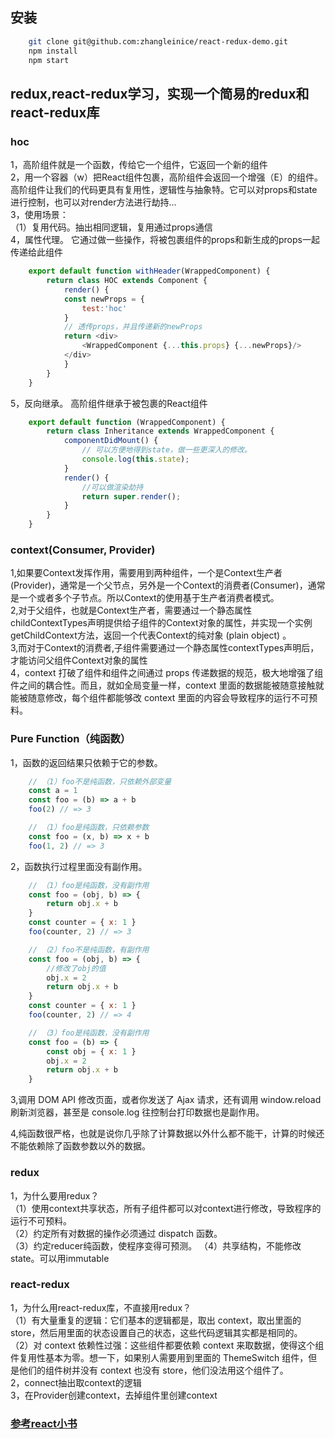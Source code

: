 ## 安装
```sh
    git clone git@github.com:zhangleinice/react-redux-demo.git
    npm install
    npm start
```

## redux,react-redux学习，实现一个简易的redux和react-redux库

### hoc
1，高阶组件就是一个函数，传给它一个组件，它返回一个新的组件  
2，用一个容器（w）把React组件包裹，高阶组件会返回一个增强（E）的组件。高阶组件让我们的代码更具有复用性，逻辑性与抽象特。它可以对props和state进行控制，也可以对render方法进行劫持...  
3，使用场景：<br/>
（1）复用代码。抽出相同逻辑，复用通过props通信  
4，属性代理。 它通过做一些操作，将被包裹组件的props和新生成的props一起传递给此组件  
```js
    export default function withHeader(WrappedComponent) {
        return class HOC extends Component {
            render() {
            const newProps = {
                test:'hoc'
            }
            // 透传props，并且传递新的newProps
            return <div>
                <WrappedComponent {...this.props} {...newProps}/>
            </div>
            }
        }
    }
```
5，反向继承。 高阶组件继承于被包裹的React组件  
```js
    export default function (WrappedComponent) {
        return class Inheritance extends WrappedComponent {
            componentDidMount() {
                // 可以方便地得到state，做一些更深入的修改。
                console.log(this.state);
            }
            render() {
                //可以做渲染劫持
                return super.render();
            }
        }
    }
```

### context(Consumer, Provider)
1,如果要Context发挥作用，需要用到两种组件，一个是Context生产者(Provider)，通常是一个父节点，另外是一个Context的消费者(Consumer)，通常是一个或者多个子节点。所以Context的使用基于生产者消费者模式。  
2,对于父组件，也就是Context生产者，需要通过一个静态属性childContextTypes声明提供给子组件的Context对象的属性，并实现一个实例getChildContext方法，返回一个代表Context的纯对象 (plain object) 。  
3,而对于Context的消费者,子组件需要通过一个静态属性contextTypes声明后，才能访问父组件Context对象的属性  
4，context 打破了组件和组件之间通过 props 传递数据的规范，极大地增强了组件之间的耦合性。而且，就如全局变量一样，context 里面的数据能被随意接触就能被随意修改，每个组件都能够改 context 里面的内容会导致程序的运行不可预料。  

### Pure Function（纯函数）
1，函数的返回结果只依赖于它的参数。  
```js
    // （1）foo不是纯函数，只依赖外部变量
    const a = 1
    const foo = (b) => a + b
    foo(2) // => 3

    // （1）foo是纯函数，只依赖参数
    const foo = (x, b) => x + b
    foo(1, 2) // => 3
```
2，函数执行过程里面没有副作用。   
```js
    // （1）foo是纯函数，没有副作用
    const foo = (obj, b) => {
        return obj.x + b
    }
    const counter = { x: 1 }
    foo(counter, 2) // => 3

    // （2）foo不是纯函数，有副作用
    const foo = (obj, b) => {
        //修改了obj的值
        obj.x = 2
        return obj.x + b
    }
    const counter = { x: 1 }
    foo(counter, 2) // => 4

    // （3）foo是纯函数，没有副作用
    const foo = (b) => {
        const obj = { x: 1 }
        obj.x = 2
        return obj.x + b
    }
```
3,调用 DOM API 修改页面，或者你发送了 Ajax 请求，还有调用 window.reload 刷新浏览器，甚至是 console.log 往控制台打印数据也是副作用。  

4,纯函数很严格，也就是说你几乎除了计算数据以外什么都不能干，计算的时候还不能依赖除了函数参数以外的数据。  

### redux
1，为什么要用redux？  
（1）使用context共享状态，所有子组件都可以对context进行修改，导致程序的运行不可预料。  
（2）约定所有对数据的操作必须通过 dispatch 函数。  
（3）约定reducer纯函数，使程序变得可预测。 
（4）共享结构，不能修改state。可以用immutable  

### react-redux
1，为什么用react-redux库，不直接用redux？  
（1）有大量重复的逻辑：它们基本的逻辑都是，取出 context，取出里面的 store，然后用里面的状态设置自己的状态，这些代码逻辑其实都是相同的。  
（2）对 context 依赖性过强：这些组件都要依赖 context 来取数据，使得这个组件复用性基本为零。想一下，如果别人需要用到里面的 ThemeSwitch 组件，但是他们的组件树并没有 context 也没有 store，他们没法用这个组件了。  
2，connect抽出取context的逻辑  
3，在Provider创建context，去掉组件里创建context  

### [参考react小书](http://huziketang.mangojuice.top/books/react/lesson38)






